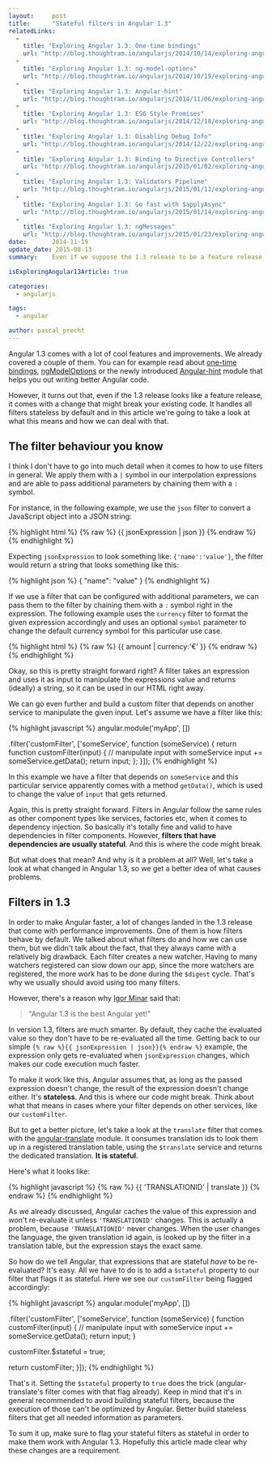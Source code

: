 ```yaml
---
layout:     post
title:      "Stateful filters in Angular 1.3"
relatedLinks:
  -
    title: "Exploring Angular 1.3: One-time bindings"
    url: "http://blog.thoughtram.io/angularjs/2014/10/14/exploring-angular-1.3-one-time-bindings.html"
  -
    title: "Exploring Angular 1.3: ng-model-options"
    url: "http://blog.thoughtram.io/angularjs/2014/10/19/exploring-angular-1.3-ng-model-options.html"
  -
    title: "Exploring Angular 1.3: Angular-hint"
    url: "http://blog.thoughtram.io/angularjs/2014/11/06/exploring-angular-1.3-angular-hint.html"
  -
    title: "Exploring Angular 1.3: ES6 Style Promises"
    url: "http://blog.thoughtram.io/angularjs/2014/12/18/exploring-angular-1.3-es6-style-promises.html"
  -
    title: "Exploring Angular 1.3: Disabling Debug Info"
    url: "http://blog.thoughtram.io/angularjs/2014/12/22/exploring-angular-1.3-disabling-debug-info.html"
  -
    title: "Exploring Angular 1.3: Binding to Directive Controllers"
    url: "http://blog.thoughtram.io/angularjs/2015/01/02/exploring-angular-1.3-bindToController.html"
  -
    title: "Exploring Angular 1.3: Validators Pipeline"
    url: "http://blog.thoughtram.io/angularjs/2015/01/11/exploring-angular-1.3-validators-pipeline.html"
  -
    title: "Exploring Angular 1.3: Go fast with $applyAsync"
    url: "http://blog.thoughtram.io/angularjs/2015/01/14/exploring-angular-1.3-speed-up-with-applyAsync.html"
  -
    title: "Exploring Angular 1.3: ngMessages"
    url: "http://blog.thoughtram.io/angularjs/2015/01/23/exploring-angular-1.3-ngMessages.html"
date:       2014-11-19
update_date: 2015-08-13
summary:    Even if we suppose the 1.3 release to be a feature release, it turns out it comes with a possible breaking change. It makes all filters stateless by default. In this article we're going to take a look what that means.

isExploringAngular13Article: true

categories: 
  - angularjs

tags:
  - angular

author: pascal_precht
---
```


Angular 1.3 comes with a lot of cool features and improvements. We already covered a couple of them. You can for example read about [one-time bindings](http://blog.thoughtram.io/angularjs/2014/10/14/exploring-angular-1.3-one-time-bindings.html), [ngModelOptions](http://blog.thoughtram.io/angularjs/2014/10/19/exploring-angular-1.3-ng-model-options.html) or the newly introduced [Angular-hint](http://blog.thoughtram.io/angularjs/2014/11/06/exploring-angular-1.3-angular-hint.html) module that helps you out writing better Angular code.

However, it turns out that, even if the 1.3 release looks like a feature release, it comes with a change that might break your existing code. It handles all filters stateless by default and in this article we're going to take a look at what this means and how we can deal with that.

## The filter behaviour you know

I think I don't have to go into much detail when it comes to how to use filters in general. We apply them with a `|` symbol in our interpolation expressions and are able to pass additional parameters by chaining them with a `:` symbol.

For instance, in the following example, we use the `json` filter to convert a JavaScript object into a JSON string:

{% highlight html %}
{% raw %}
{{ jsonExpression | json }}
{% endraw %}
{% endhighlight %}

Expecting `jsonExpression` to look something like: `{'name':'value'}`, the filter would return a string that looks something like this:

{% highlight json %}
{
  "name": "value"
}
{% endhighlight %}

If we use a filter that can be configured with additional parameters, we can pass them to the filter by chaining them with a `:` symbol right in the expression. The following example uses the `currency` filter to format the given expression accordingly and uses an optional `symbol` parameter to change the default currency symbol for this particular use case.

{% highlight html %}
{% raw %}
{{ amount | currency:'€' }}
{% endraw %}
{% endhighlight %}

Okay, so this is pretty straight forward right? A filter takes an expression and uses it as input to manipulate the expressions value and returns (ideally) a string, so it can be used in our HTML right away.

We can go even further and build a custom filter that depends on another service to manipulate the given input. Let's assume we have a filter like this:

{% highlight javascript %}
angular.module('myApp', [])

.filter('customFilter', ['someService', function (someService) {
  return function customFilter(input) {
    // manipulate input with someService
    input += someService.getData(); 
    return input;
  };
}]);
{% endhighlight %}

In this example we have a filter that depends on `someService` and this particular service apparently comes with a method `getData()`, which is used to change the value of `input` that gets returned.

Again, this is pretty straight forward. Filters in Angular follow the same rules as other component types like services, factories etc, when it comes to dependency injection. So basically it's totally fine and valid to have dependencies in filter components. However, **filters that have dependencies are usually stateful**. And this is where the code might break.

But what does that mean? And why is it a problem at all? Well, let's take a look at what changed in Angular 1.3, so we get a better idea of what causes problems.

## Filters in 1.3

In order to make Angular faster, a lot of changes landed in the 1.3 release that come with performance improvements. One of them is how filters behave by default. We talked about what filters do and how we can use them, but we didn't talk about the fact, that they always came with a relatively big drawback. Each filter creates a new watcher. Having to many watchers registered can slow down our app, since the more watchers are registered, the more work has to be done during the `$digest` cycle. That's why we usually should avoid using too many filters.

However, there's a reason why [Igor Minar](http://twitter.com/IgorMinar) said that:

>"Angular 1.3 is the best Angular yet!"

In version 1.3, filters are much smarter. By default, they cache the evaluated value so they don't have to be re-evaluated all the time. Getting back to our simple `{% raw %}{{ jsonExpression | json}}{% endraw %}` example, the expression only gets re-evaluated when `jsonExpression` changes, which makes our code execution much faster.

To make it work like this, Angular assumes that, as long as the passed expression doesn't change, the result of the expression doesn't change either. It's **stateless**. And this is where our code might break. Think about what that means in cases where your filter depends on other services, like our `customFilter`. 

But to get a better picture, let's take a look at the `translate` filter that comes with the [angular-translate](http://angular-translate.github.io) module. It consumes translation ids to look them up in a registered translation table, using the `$translate` service and returns the dedicated translation. **It is stateful**.

Here's what it looks like:

{% highlight javascript %}
{% raw %}
{{ 'TRANSLATIONID' | translate }}
{% endraw %}
{% endhighlight %}

As we already discussed, Angular caches the value of this expression and won't re-evaluate it unless `'TRANSLATIONID'` changes. This is actually a problem, because `'TRANSLATIONID'` never changes. When the user changes the language, the given translation id again, is looked up by the filter in a translation table, but the expression stays the exact same.

So how do we tell Angular, that expressions that are stateful  *have* to be re-evaluated? It's easy. All we have to do is to add a `$stateful` property to our filter that flags it as stateful. Here we see our `customFilter` being flagged accordingly:

{% highlight javascript %}
angular.module('myApp', [])

.filter('customFilter', ['someService', function (someService) {
  function customFilter(input) {
    // manipulate input with someService
    input += someService.getData(); 
    return input;
  }

  customFilter.$stateful = true;

  return customFilter;
}]);
{% endhighlight %}

That's it. Setting the `$stateful` property to `true` does the trick (angular-translate's filter comes with that flag already). Keep in mind that it's in general recommended to avoid building stateful filters, because the execution of those can't be optimized by Angular. Better build stateless filters that get all needed information as parameters.

To sum it up, make sure to flag your stateful filters as stateful in order to make them work with Angular 1.3. Hopefully this article made clear why these changes are a requirement.
